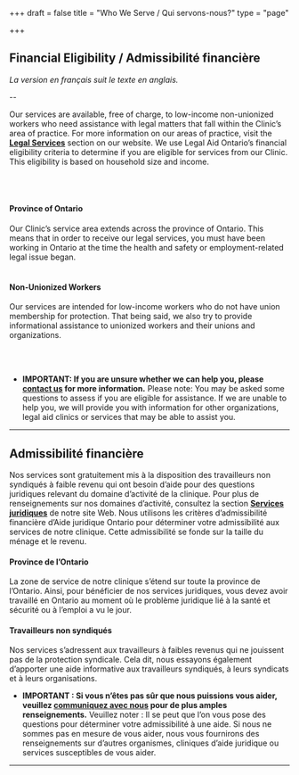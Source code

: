 +++
draft = false
title = "Who We Serve / Qui servons-nous?"
type = "page"

+++
## Financial Eligibility / Admissibilité financière

_La version en français suit le texte en anglais._

--

Our services are available, free of charge, to low-income non-unionized workers who need assistance with legal matters that fall within the Clinic’s area of practice. For more information on our areas of practice, visit the [**Legal Services**](/features/legal-services/) section on our website. We use Legal Aid Ontario’s financial eligibility criteria to determine if you are eligible for services from our Clinic. This eligibility is based on household size and income.

<br><br>

#### Province of Ontario
Our Clinic’s service area extends across the province of Ontario. This means that in order to receive our legal services, you must have been working in Ontario at the time the health and safety or employment-related legal issue began.
<br><br>

#### Non-Unionized Workers
Our services are intended for low-income workers who do not have union membership for protection. That being said, we also try to provide informational assistance to unionized workers and their unions and organizations.

<br><br>

* **IMPORTANT: If you are unsure whether we can help you, please [contact us](/menu/contact/) for more information.** Please note: You may be asked some questions to assess if you are eligible for assistance. If we are unable to help you, we will provide you with information for other organizations, legal aid clinics or services that may be able to assist you.

* * *

## Admissibilité financière

Nos services sont gratuitement mis à la disposition des travailleurs non syndiqués à faible revenu qui ont besoin d’aide pour des questions juridiques relevant du domaine d’activité de la clinique. Pour plus de renseignements sur nos domaines d’activité, consultez la section [**Services juridiques**](/features/legal-services/) de notre site Web. Nous utilisons les critères d’admissibilité financière d’Aide juridique Ontario pour déterminer votre admissibilité aux services de notre clinique. Cette admissibilité se fonde sur la taille du ménage et le revenu.  


#### Province de l’Ontario
La zone de service de notre clinique s’étend sur toute la province de l’Ontario. Ainsi, pour bénéficier de nos services juridiques, vous devez avoir travaillé en Ontario au moment où le problème juridique lié à la santé et sécurité ou à l’emploi a vu le jour.


#### Travailleurs non syndiqués
Nos services s’adressent aux travailleurs à faibles revenus qui ne jouissent pas de la protection syndicale. Cela dit, nous essayons également d’apporter une aide informative aux travailleurs syndiqués, à leurs syndicats et à leurs organisations.  


* **IMPORTANT : Si vous n’êtes pas sûr que nous puissions vous aider, veuillez [**communiquez avec nous**](/menu/contact/) pour de plus amples renseignements.** Veuillez noter : Il se peut que l’on vous pose des questions pour déterminer votre admissibilité à une aide. Si nous ne sommes pas en mesure de vous aider, nous vous fournirons des renseignements sur d’autres organismes, cliniques d’aide juridique ou services susceptibles de vous aider.

* * *
